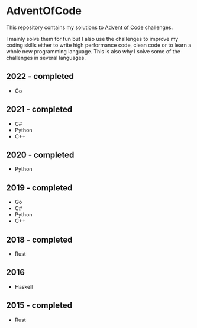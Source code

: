 # AdventOfCode

This repository contains my solutions to [Advent of Code](https://adventofcode.com/) challenges.

I mainly solve them for fun but I also use the challenges to improve my coding skills either to write high performance code, clean code or to learn a whole new programming language. This is also why I solve some of the challenges in several languages.

## 2022 - completed

- Go

## 2021 - completed

- C#
- Python
- C++

## 2020 - completed

- Python

## 2019 - completed

- Go
- C#
- Python
- C++

## 2018 - completed

- Rust

## 2016

- Haskell

## 2015 - completed

- Rust
